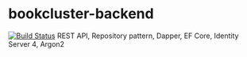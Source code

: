 # bookcluster-backend
[![Build Status](https://dev.azure.com/mmmolin78/mmmolin/_apis/build/status/mmmolin.bookcluster-api?branchName=master)](https://dev.azure.com/mmmolin78/mmmolin/_build/latest?definitionId=2&branchName=master)
REST API, Repository pattern, Dapper, EF Core, Identity Server 4, Argon2
